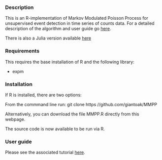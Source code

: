 <h3>Description</h3>
This is an R-implementation of Markov Modulated Poisson Process for unsupervised event detection in time series of counts data.  For a detailed description of the algorithm and user guide go <a href="http://giantoak.github.io/MMPP_Tutorial">here</a>.  

There is also a Julia version available <a href="http://github.com/giantoak/mmpp_julia">here</a>


<h3>Requirements</h3>
This requires the base installation of R and the following library:
<ul>
<li>expm
</ul>

<h3>Installation</h3>
If R is installed, there are two options: 

From the commmand line run:
git clone https //github.com/giantoak/MMPP

Alternatively, you can download the file MMPP.R directly from this webpage.

The source code is now available to be run via R.

<h3>User guide</h3>
Please see the associated tutorial <a href="http://giantoak.github.io/MMPP_Tutorial">here</a>.
